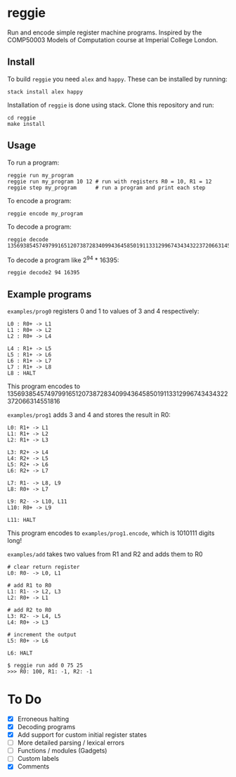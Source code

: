 # reggie

Run and encode simple register machine programs. Inspired by the COMP50003 Models of Computation course at Imperial College London.

## Install

To build `reggie` you need `alex` and `happy`. These can be installed by running: 

```
stack install alex happy
```

Installation of `reggie` is done using stack. Clone this repository and run:

```
cd reggie
make install
```

## Usage

To run a program:

```
reggie run my_program
reggie run my_program 10 12 # run with registers R0 = 10, R1 = 12
reggie step my_program      # run a program and print each step
```

To encode a program:

```
reggie encode my_program
```

To decode a program:

```
reggie decode 1356938545749799165120738728340994364585019113312996743434322372066314551816
```

To decode a program like 2<sup>94</sup> * 16395:

```
reggie decode2 94 16395
```

## Example programs

`examples/prog0` registers 0 and 1 to values of 3 and 4 respectively:

```
L0 : R0+ -> L1
L1 : R0+ -> L2
L2 : R0+ -> L4

L4 : R1+ -> L5
L5 : R1+ -> L6
L6 : R1+ -> L7
L7 : R1+ -> L8
L8 : HALT
```

This program encodes to 1356938545749799165120738728340994364585019113312996743434322372066314551816

`examples/prog1` adds 3 and 4 and stores the result in R0:

```
L0: R1+ -> L1
L1: R1+ -> L2
L2: R1+ -> L3

L3: R2+ -> L4
L4: R2+ -> L5
L5: R2+ -> L6
L6: R2+ -> L7

L7: R1- -> L8, L9
L8: R0+ -> L7

L9: R2- -> L10, L11
L10: R0+ -> L9

L11: HALT
```

This program encodes to `examples/prog1.encode`, which is 1010111 digits long!

`examples/add` takes two values from R1 and R2 and adds them to R0

```
# clear return register
L0: R0- -> L0, L1

# add R1 to R0
L1: R1- -> L2, L3
L2: R0+ -> L1

# add R2 to R0
L3: R2- -> L4, L5
L4: R0+ -> L3

# increment the output
L5: R0+ -> L6

L6: HALT
```

```
$ reggie run add 0 75 25
>>> R0: 100, R1: -1, R2: -1
```

# To Do

- [x] Erroneous halting
- [x] Decoding programs
- [x] Add support for custom initial register states
- [ ] More detailed parsing / lexical errors
- [ ] Functions / modules (Gadgets)
- [ ] Custom labels
- [x] Comments
